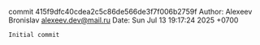 commit 415f9dfc40cdea2c5c86de566de3f7f006b2759f
Author: Alexeev Bronislav <alexeev.dev@mail.ru>
Date:   Sun Jul 13 19:17:24 2025 +0700

    Initial commit
